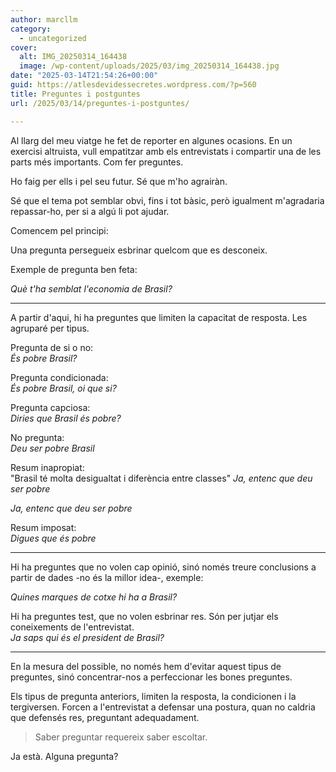 ```yaml
---
author: marcllm
category:
  - uncategorized
cover:
  alt: IMG_20250314_164438
  image: /wp-content/uploads/2025/03/img_20250314_164438.jpg
date: "2025-03-14T21:54:26+00:00"
guid: https://atlesdevidessecretes.wordpress.com/?p=560
title: Preguntes i postguntes
url: /2025/03/14/preguntes-i-postguntes/

---
```

Al llarg del meu viatge he fet de reporter en algunes ocasions. En un exercisi altruista, vull empatitzar amb els entrevistats i compartir una de les parts més importants. Com fer preguntes.

Ho faig per ells i pel seu futur. Sé que m'ho agrairàn.

Sé que el tema pot semblar obvi, fins i tot bàsic, però igualment m'agradaria repassar-ho, per si a algú li pot ajudar.

Comencem pel principi:

Una pregunta persegueix esbrinar quelcom que es desconeix.

Exemple de pregunta ben feta:

_Què t'ha semblat l'economia de Brasil?_

* * *

A partir d'aqui, hi ha preguntes que limiten la capacitat de resposta. Les agruparé per tipus.

Pregunta de si o no:  
_És pobre Brasil?_

Pregunta condicionada:  
_És pobre Brasil, oi que si?_

Pregunta capciosa:  
_Diries que Brasil és pobre?_

No pregunta:  
_Deu ser pobre Brasil_

Resum inapropiat:  
"Brasil té molta desigualtat i diferència entre classes" _Ja, entenc que deu ser pobre_

_Ja, entenc que deu ser pobre_

Resum imposat:  
_Digues que és pobre_

* * *


Hi ha preguntes que no volen cap opinió, sinó només treure conclusions a partir de dades -no és la millor idea-, exemple:

_Quines marques de cotxe hi ha a Brasil?_

Hi ha preguntes test, que no volen esbrinar res. Són per jutjar els coneixements de l'entrevistat.  
_Ja saps qui és el president de Brasil?_

* * *

En la mesura del possible, no només hem d'evitar aquest tipus de preguntes, sinó concentrar-nos a perfeccionar les bones preguntes.

Els tipus de pregunta anteriors, limiten la resposta, la condicionen i la tergiversen. Forcen a l'entrevistat a defensar una postura, quan no caldria que defensés res, preguntant adequadament.

> Saber preguntar requereix saber escoltar.

Ja està. Alguna pregunta?
